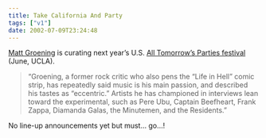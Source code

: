 ```yaml
---
title: Take California And Party
tags: ["v1"]
date: 2002-07-09T23:24:48
---
```


[Matt Groening][1] is curating next year&#8217;s U.S. [All Tomorrow&#8217;s Parties festival][2] (June, UCLA).

> &#8220;Groening, a former rock critic who also pens the &#8220;Life in Hell&#8221; comic strip, has repeatedly said music is his main passion, and described his tastes as &#8220;eccentric.&#8221; Artists he has championed in interviews lean toward the experimental, such as Pere Ubu, Captain Beefheart, Frank Zappa, Diamanda Galas, the Minutemen, and the Residents.&#8221;

No line-up announcements yet but must&#8230; go&#8230;!

[1]: http://www.salon.com/people/bc/2001/01/30/groening/?x "Salon.com People: Matt Groening"
[2]: http://www.wayahead.com/atp/ "official All Tomorrow's Parties website"
